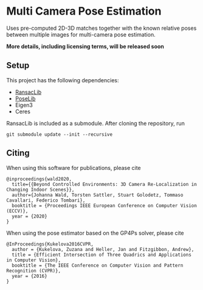 # Multi Camera Pose Estimation
Uses pre-computed 2D-3D matches together with the known relative poses between multiple images for multi-camera pose estimation.

**More details, including licensing terms, will be released soon**

## Setup
This project has the following dependencies:
* [RansacLib](https://github.com/tsattler/RansacLib)
* [PoseLib](https://github.com/vlarsson/PoseLib)
* Eigen3
* Ceres

RansacLib is included as a submodule. After cloning the repository, run
```
git submodule update --init --recursive
```

## Citing
When using this software for publications, please cite
```
@inproceedings{wald2020,
  title={{Beyond Controlled Environments: 3D Camera Re-Localization in Changing Indoor Scenes}},
  author={Johanna Wald, Torsten Sattler, Stuart Golodetz, Tommaso Cavallari, Federico Tombari},
  booktitle = {Proceedings IEEE European Conference on Computer Vision (ECCV)},
  year = {2020}
}
```

When using the pose estimator based on the GP4Ps solver, please cite
```
@InProceedings{Kukelova2016CVPR,
  author = {Kukelova, Zuzana and Heller, Jan and Fitzgibbon, Andrew},
  title = {Efficient Intersection of Three Quadrics and Applications in Computer Vision},
  booktitle = {The IEEE Conference on Computer Vision and Pattern Recognition (CVPR)},
  year = {2016}
}
```

